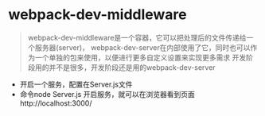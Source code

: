 # webpack-dev-middleware

> webpack-dev-middleware是一个容器，它可以把处理后的文件传递给一个服务器(server)， 
> webpack-dev-server在内部使用了它，同时也可以作为一个单独的包来使用，以便进行更多自定义设置来实现更多需求
> 开发阶段用的并不是很多，开发阶段还是用的webpack-dev-server


- 开启一个服务，配置在Server.js文件
- 命令node Server.js 开启服务，就可以在浏览器看到页面 http://localhost:3000/
